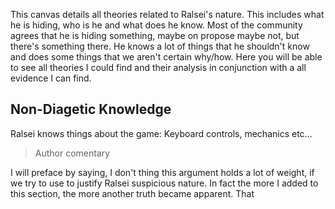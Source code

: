 

This canvas details all theories related to Ralsei's nature. This includes what he is hiding, who is he and what does he know. Most of the community agrees that he is hiding something, maybe on propose maybe not, but there's something there. He knows a lot of things that he shouldn't know and does some things that we aren't certain why/how. Here  you will be able to see all theories I could find and their analysis in conjunction with a all evidence I can find.



## Non-Diagetic Knowledge 

Ralsei knows things about the game: Keyboard controls, mechanics etc...

> Author comentary 

I will preface by saying, I don't thing this argument holds a lot of weight, if we try to use to justify Ralsei suspicious nature. In fact the more I added to this section, the more another truth became apparent. That 
